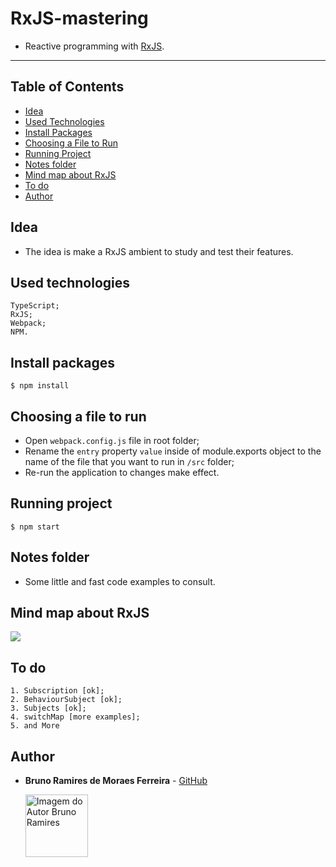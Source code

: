 # RxJS-mastering

- Reactive programming with [RxJS](https://rxjs.dev/).

<hr/>

## Table of Contents

- [Idea](#idea)
- [Used Technologies](#used-technologies)
- [Install Packages](#install-packages)
- [Choosing a File to Run](#choosing-a-file-to-run)
- [Running Project](#running-project)
- [Notes folder](#notes-folder)
- [Mind map about RxJS](#mind-map-about-rxjs)
- [To do](#to-do)
- [Author](#author)

## Idea

- The idea is make a RxJS ambient to study and test their features.

## Used technologies

  ```
  TypeScript;
  RxJS;
  Webpack;
  NPM.
  ```

## Install packages

  ```
  $ npm install
  ```

## Choosing a file to run

  - Open `webpack.config.js` file in root folder;
  - Rename the `entry` property `value` inside of module.exports object to the name of the file that you want to run in `/src` folder;
  - Re-run the application to changes make effect.

## Running project

  ```
  $ npm start 
  ```

## Notes folder

- Some little and fast code examples to consult.

## Mind map about RxJS

<img src="https://miro.medium.com/max/1400/1*HeOwc9fteR4oiVheE7qnAg.png">

## To do

  ```
  1. Subscription [ok];
  2. BehaviourSubject [ok];
  3. Subjects [ok];
  4. switchMap [more examples];
  5. and More
  ```

## Author

* **Bruno Ramires de Moraes Ferreira** -  [GitHub](https://github.com/brunormferreira)

  <a href="https://github.com/brunormferreira">
    <img 
    alt="Imagem do Autor Bruno Ramires" src="https://avatars0.githubusercontent.com/u/35575092?s=460&v=4" width="100">
  </a>